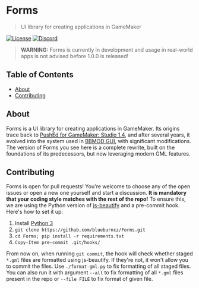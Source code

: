 # Forms

> UI library for creating applications in GameMaker

[![License](https://img.shields.io/github/license/blueburncz/Forms)](LICENSE)
[![Discord](https://img.shields.io/discord/298884075585011713?label=Discord)](https://discord.gg/ep2BGPm)

> **WARNING:** Forms is currently in development and usage in real-world apps is not advised before 1.0.0 is released!

## Table of Contents

* [About](#about)
* [Contributing](#contributing)

## About

Forms is a UI library for creating applications in GameMaker. Its origins trace back to [PushEd for GameMaker: Studio 1.4](https://github.com/GameMakerDiscord/PushEd), and after several years, it evolved into the system used in [BBMOD GUI](https://blueburn.cz/index.php?menu=bbmod_gui), with significant modifications. The version of Forms you see here is a complete rewrite, built on the foundations of its predecessors, but now leveraging modern GML features.

## Contributing

Forms is open for pull requests! You're welcome to choose any of the open issues or open a new one yourself and start a discussion. **It is mandatory that your coding style matches with the rest of the repo!** To ensure this, we are using the Python version of [js-beautify](https://github.com/beautifier/js-beautify) and a pre-commit hook. Here's how to set it up:

1. Install [Python 3](https://www.python.org/downloads/)
2. `git clone https://github.com/blueburncz/Forms.git`
3. `cd Forms; pip install -r requirements.txt`
4. `Copy-Item pre-commit .git/hooks/`

From now on, when running `git commit`, the hook will check whether staged `*.gml` files are formatted using js-beautify. If they're not, it won't allow you to commit the files. Use `./format-gml.py` to fix formatting of all staged files. You can also run it with argument `--all` to fix formatting of all `*.gml` files present in the repo or `--file FILE` to fix format of given file.
